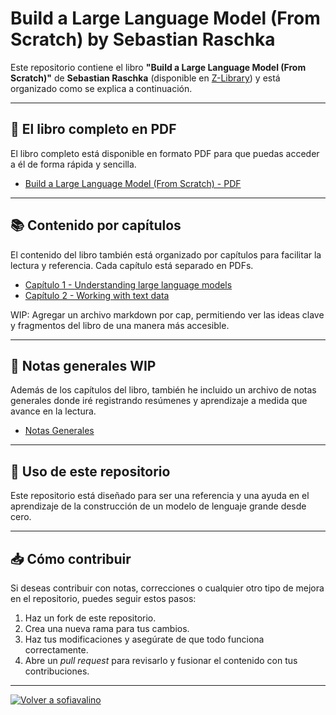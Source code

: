# Build a Large Language Model (From Scratch) by Sebastian Raschka

Este repositorio contiene el libro **"Build a Large Language Model (From Scratch)"** de **Sebastian Raschka** (disponible en [Z-Library](https://z-lib.io)) y está organizado como se explica a continuación.

---

## 📄 **El libro completo en PDF**

El libro completo está disponible en formato PDF para que puedas acceder a él de forma rápida y sencilla.

- [Build a Large Language Model (From Scratch) - PDF](./Build-a-Large-Language-Model-From-Scratch.pdf)

---

## 📚 **Contenido por capítulos**

El contenido del libro también está organizado por capítulos para facilitar la lectura y referencia. Cada capítulo está separado en PDFs.

- [Capítulo 1 - Understanding large language models](./chapters/chapter_1.pdf)
- [Capítulo 2 - Working with text data](./chapters/chapter_2.pdf)

WIP: Agregar un archivo markdown por cap, permitiendo ver las ideas clave y fragmentos del libro de una manera más accesible.

---

## 📝 **Notas generales** WIP

Además de los capítulos del libro, también he incluido un archivo de notas generales donde iré registrando resúmenes y aprendizaje a medida que avance en la lectura.

- [Notas Generales](./notes.md)

---

## 🚀 **Uso de este repositorio**

Este repositorio está diseñado para ser una referencia y una ayuda en el aprendizaje de la construcción de un modelo de lenguaje grande desde cero. 

---

## 📥 **Cómo contribuir**

Si deseas contribuir con notas, correcciones o cualquier otro tipo de mejora en el repositorio, puedes seguir estos pasos:

1. Haz un fork de este repositorio.
2. Crea una nueva rama para tus cambios.
3. Haz tus modificaciones y asegúrate de que todo funciona correctamente.
4. Abre un *pull request* para revisarlo y fusionar el contenido con tus contribuciones.

---

[![Volver a sofiavalino](https://img.shields.io/badge/=^._.^=%20Volver%20a%20SOFIAVALINO%20=^._.^=-blue?style=for-the-badge)](https://github.com/sofiavalino)

